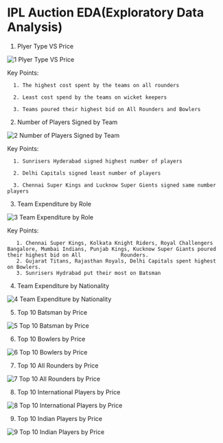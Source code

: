 # IPL Auction EDA(Exploratory Data Analysis)

1. Plyer Type VS Price

![1  Plyer Type VS Price](https://user-images.githubusercontent.com/113248861/211209697-0ae8b2a1-9a8b-42d7-ab55-9d9aa8d99538.png)

Key Points:

      1. The highest cost spent by the teams on all rounders
      
      2. Least cost spend by the teams on wicket keepers
      
      3. Teams poured their highest bid on All Rounders and Bowlers
      
2. Number of Players Signed by Team

![2  Number of Players Signed by Team](https://user-images.githubusercontent.com/113248861/211210381-80885eb6-d1bc-4f0a-ae55-3888b74f3efe.png)

Key Points:

      1. Sunrisers Hyderabad signed highest number of players
      
      2. Delhi Capitals signed least number of players
      
      3. Chennai Super Kings and Lucknow Super Gients signed same number players
      
3. Team Expenditure by Role

![3  Team Expenditure by Role](https://user-images.githubusercontent.com/113248861/211210724-1eab2a4e-2351-4bb7-b06c-c2ebace38755.png)

Key Points:

       1. Chennai Super Kings, Kolkata Knight Riders, Royal Challengers Bangalore, Mumbai Indians, Punjab Kings, Kucknow Super Giants poured their highest bid on All             Rounders.
       2. Gujarat Titans, Rajasthan Royals, Delhi Capitals spent highest on Bowlers.
       3. Sunrisers Hydrabad put their most on Batsman
       
4. Team Expenditure by Nationality
 
 ![4  Team Expenditure by Nationality](https://user-images.githubusercontent.com/113248861/211264519-4598bce0-e06b-4547-83ef-f3055574ffd6.png)

5. Top 10 Batsman by Price
 
![5  Top 10 Batsman by Price](https://user-images.githubusercontent.com/113248861/211264830-f9f36837-b4ff-45b5-ace6-6341dc572b66.png)

6. Top 10 Bowlers by Price

![6  Top 10 Bowlers by Price](https://user-images.githubusercontent.com/113248861/211264956-c00d3d32-9570-47f1-81e9-72c0d9b11305.png)

7. Top 10 All Rounders by Price

![7  Top 10 All Rounders by Price](https://user-images.githubusercontent.com/113248861/211265044-f1dbe907-a507-4274-9425-44f4c986bc17.png)

8. Top 10 International Players by Price

![8  Top 10 International Players by Price](https://user-images.githubusercontent.com/113248861/211265101-571221b1-e99e-4ede-9621-185c8c0735bb.png)

9. Top 10 Indian Players by Price

![9  Top 10 Indian Players by Price](https://user-images.githubusercontent.com/113248861/211265194-b687e56d-af3f-4105-afa0-ce649e4d4bfd.png)




